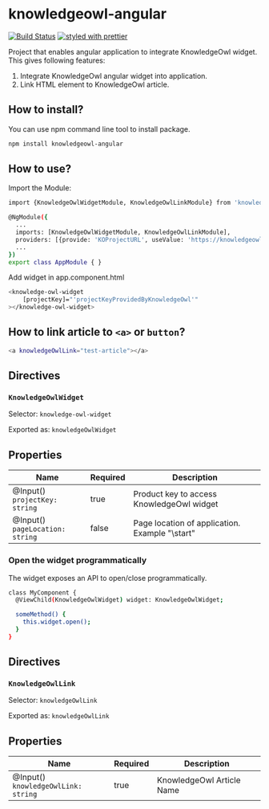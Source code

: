 # knowledgeowl-angular

[![Build Status](https://travis-ci.org/scheduleonce/knowledgeowl-angular.svg?branch=master)](https://travis-ci.org/scheduleonce/knowledgeowl-angular)
[![styled with prettier](https://img.shields.io/badge/styled_with-prettier-ff69b4.svg)](https://github.com/prettier/prettier)

Project that enables angular application to integrate KnowledgeOwl widget. This gives following features:

1. Integrate KnowledgeOwl angular widget into application.
2. Link HTML element to KnowledgeOwl article.

## How to install?

You can use npm command line tool to install package.

```sh
npm install knowledgeowl-angular
```

## How to use?

Import the Module:

```sh
import {KnowledgeOwlWidgetModule, KnowledgeOwlLinkModule} from 'knowledgeowl-angular';

@NgModule({
  ...
  imports: [KnowledgeOwlWidgetModule, KnowledgeOwlLinkModule],
  providers: [{provide: 'KOProjectURL', useValue: 'https://knowledgeowlurl.com'}]
  ...
})
export class AppModule { }
```

Add widget in app.component.html

```sh
<knowledge-owl-widget
    [projectKey]="'projectKeyProvidedByKnowledgeOwl'"
></knowledge-owl-widget>
```

## How to link article to `<a>` or `button`?

```sh
<a knowledgeOwlLink="test-article"></a>
```

## Directives

### `KnowledgeOwlWidget`

Selector: `knowledge-owl-widget`

Exported as: `knowledgeOwlWidget`

## Properties

| Name                                 | Required | Description                                    |
| ------------------------------------ | -------- | ---------------------------------------------- |
| @Input() <br/>`projectKey: string`   | true     | Product key to access KnowledgeOwl widget      |
| @Input() <br/>`pageLocation: string` | false    | Page location of application. Example "\start" |

### Open the widget programmatically

The widget exposes an API to open/close programmatically.

```sh
class MyComponent {
  @ViewChild(KnowledgeOwlWidget) widget: KnowledgeOwlWidget;

  someMethod() {
    this.widget.open();
  }
}
```

## Directives

### `KnowledgeOwlLink`

Selector: `knowledgeOwlLink`

Exported as: `knowledgeOwlLink`

## Properties

| Name                                     | Required | Description               |
| ---------------------------------------- | -------- | ------------------------- |
| @Input() <br/>`knowledgeOwlLink: string` | true     | KnowledgeOwl Article Name |
